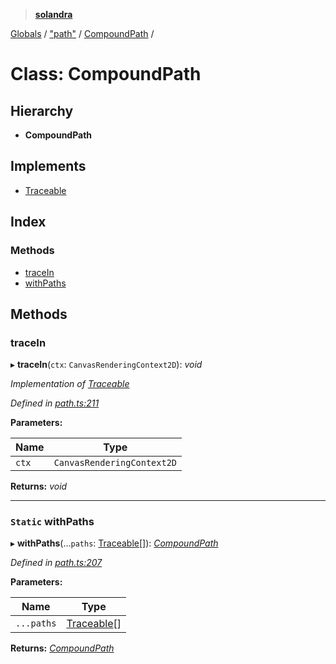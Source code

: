 > **[solandra](../README.md)**

[Globals](../README.md) / ["path"](../modules/_path_.md) / [CompoundPath](_path_.compoundpath.md) /

# Class: CompoundPath

## Hierarchy

* **CompoundPath**

## Implements

* [Traceable](../interfaces/_path_.traceable.md)

## Index

### Methods

* [traceIn](_path_.compoundpath.md#tracein)
* [withPaths](_path_.compoundpath.md#static-withpaths)

## Methods

###  traceIn

▸ **traceIn**(`ctx`: `CanvasRenderingContext2D`): *void*

*Implementation of [Traceable](../interfaces/_path_.traceable.md)*

*Defined in [path.ts:211](https://github.com/jamesporter/solandra/blob/18f919a/src/lib/path.ts#L211)*

**Parameters:**

Name | Type |
------ | ------ |
`ctx` | `CanvasRenderingContext2D` |

**Returns:** *void*

___

### `Static` withPaths

▸ **withPaths**(...`paths`: [Traceable](../interfaces/_path_.traceable.md)[]): *[CompoundPath](_path_.compoundpath.md)*

*Defined in [path.ts:207](https://github.com/jamesporter/solandra/blob/18f919a/src/lib/path.ts#L207)*

**Parameters:**

Name | Type |
------ | ------ |
`...paths` | [Traceable](../interfaces/_path_.traceable.md)[] |

**Returns:** *[CompoundPath](_path_.compoundpath.md)*